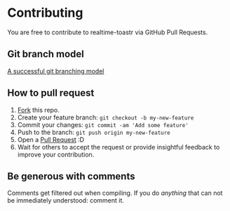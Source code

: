 # Contributing

You are free to contribute to realtime-toastr via GitHub Pull Requests. 


## Git branch model
[A successful git branching model](http://nvie.com/posts/a-successful-git-branching-model/)


## How to pull request

1. [Fork](https://github.com/nikhilgupta23/MoviesApp/fork) this repo.
2. Create your feature branch: `git checkout -b my-new-feature`
3. Commit your changes: `git commit -am 'Add some feature'`
4. Push to the branch: `git push origin my-new-feature`
4. Open a [Pull Request](https://github.com/nikhilgupta23/MoviesApp/pulls) :D
5. Wait for others to accept the request or provide insightful feedback to improve your contribution.


## Be generous with comments

Comments get filtered out when compiling. If you do *anything* that can not be immediately understood: comment it.
